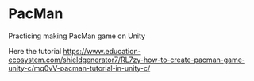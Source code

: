 # PacMan
Practicing making PacMan game on Unity

Here the tutorial https://www.education-ecosystem.com/shieldgenerator7/RL7zy-how-to-create-pacman-game-unity-c/mq0vV-pacman-tutorial-in-unity-c/
